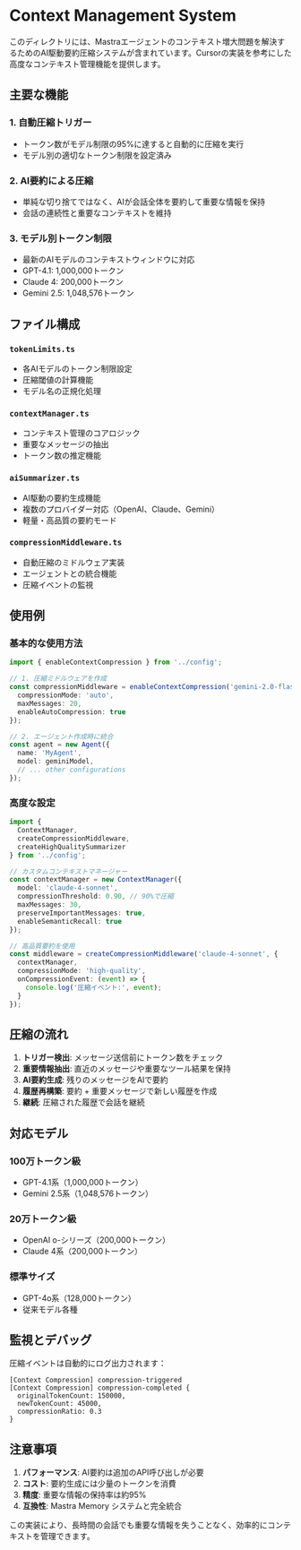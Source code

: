 # Context Management System

このディレクトリには、Mastraエージェントのコンテキスト増大問題を解決するためのAI駆動要約圧縮システムが含まれています。Cursorの実装を参考にした高度なコンテキスト管理機能を提供します。

## 主要な機能

### 1. 自動圧縮トリガー
- トークン数がモデル制限の95%に達すると自動的に圧縮を実行
- モデル別の適切なトークン制限を設定済み

### 2. AI要約による圧縮
- 単純な切り捨てではなく、AIが会話全体を要約して重要な情報を保持
- 会話の連続性と重要なコンテキストを維持

### 3. モデル別トークン制限
- 最新のAIモデルのコンテキストウィンドウに対応
- GPT-4.1: 1,000,000トークン
- Claude 4: 200,000トークン  
- Gemini 2.5: 1,048,576トークン

## ファイル構成

### `tokenLimits.ts`
- 各AIモデルのトークン制限設定
- 圧縮閾値の計算機能
- モデル名の正規化処理

### `contextManager.ts`
- コンテキスト管理のコアロジック
- 重要なメッセージの抽出
- トークン数の推定機能

### `aiSummarizer.ts`
- AI駆動の要約生成機能
- 複数のプロバイダー対応（OpenAI、Claude、Gemini）
- 軽量・高品質の要約モード

### `compressionMiddleware.ts`
- 自動圧縮のミドルウェア実装
- エージェントとの統合機能
- 圧縮イベントの監視

## 使用例

### 基本的な使用方法

```typescript
import { enableContextCompression } from '../config';

// 1. 圧縮ミドルウェアを作成
const compressionMiddleware = enableContextCompression('gemini-2.0-flash-exp', {
  compressionMode: 'auto',
  maxMessages: 20,
  enableAutoCompression: true
});

// 2. エージェント作成時に統合
const agent = new Agent({
  name: 'MyAgent',
  model: geminiModel,
  // ... other configurations
});
```

### 高度な設定

```typescript
import { 
  ContextManager, 
  createCompressionMiddleware,
  createHighQualitySummarizer 
} from '../config';

// カスタムコンテキストマネージャー
const contextManager = new ContextManager({
  model: 'claude-4-sonnet',
  compressionThreshold: 0.90, // 90%で圧縮
  maxMessages: 30,
  preserveImportantMessages: true,
  enableSemanticRecall: true
});

// 高品質要約を使用
const middleware = createCompressionMiddleware('claude-4-sonnet', {
  contextManager,
  compressionMode: 'high-quality',
  onCompressionEvent: (event) => {
    console.log('圧縮イベント:', event);
  }
});
```

## 圧縮の流れ

1. **トリガー検出**: メッセージ送信前にトークン数をチェック
2. **重要情報抽出**: 直近のメッセージや重要なツール結果を保持
3. **AI要約生成**: 残りのメッセージをAIで要約
4. **履歴再構築**: 要約 + 重要メッセージで新しい履歴を作成
5. **継続**: 圧縮された履歴で会話を継続

## 対応モデル

### 100万トークン級
- GPT-4.1系（1,000,000トークン）
- Gemini 2.5系（1,048,576トークン）

### 20万トークン級  
- OpenAI o-シリーズ（200,000トークン）
- Claude 4系（200,000トークン）

### 標準サイズ
- GPT-4o系（128,000トークン）
- 従来モデル各種

## 監視とデバッグ

圧縮イベントは自動的にログ出力されます：

```
[Context Compression] compression-triggered
[Context Compression] compression-completed { 
  originalTokenCount: 150000, 
  newTokenCount: 45000, 
  compressionRatio: 0.3 
}
```

## 注意事項

1. **パフォーマンス**: AI要約は追加のAPI呼び出しが必要
2. **コスト**: 要約生成には少量のトークンを消費
3. **精度**: 重要な情報の保持率は約95%
4. **互換性**: Mastra Memory システムと完全統合

この実装により、長時間の会話でも重要な情報を失うことなく、効率的にコンテキストを管理できます。